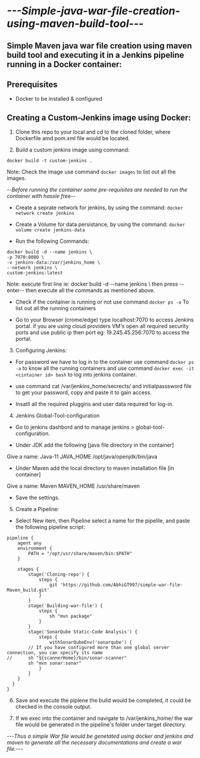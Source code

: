 # *---Simple-java-war-file-creation-using-maven-build-tool---*


## Simple Maven java war file creation using maven build tool and executing it in a Jenkins pipeline running in a Docker container: 

## Prerequisites

- Docker to be installed & configured

## Creating a Custom-Jenkins image using Docker:

1. Clone this repo to your local and cd to the cloned folder, where Dockerfile amd pom.xml file would be located.

2. Build a custom jenkins image using command:

``` docker build -t custom-jenkins . ```

Note: Check the image use command ``` docker images ``` to list out all the images.

--*Before running the container some pre-requisites are needed to run the container with hassle free*--

- Create a seprate network for jenkins, by using the command: ``` docker network create jenkins ```

- Create a Volume for data persistance, by using the command: ``` docker volume create jenkins-data ```

- Run the following Commands:

``` 
docker build -d --name jenkins \
-p 7070:8080 \
-v jenkins-data:/var/jenkins_home \
--network jenkins \
custom-jenkins:latest 
```

Note: execute first line ie: docker build -d --name jenkins \  then press --enter-- then execute all the commands as mentioned above.

- Check if the container is running or not use command ``` docker ps -a ``` To list out all the running containers

- Go to your Browser (crome/edge) type localhost:7070 to access Jenkins portal. if you are using cloud providers VM's open all required security ports and use public ip then port eg: 19.245.45.256:7070 to access the portal.

3. Configuring Jenkins:

- For password we have to log in to the container use command ``` docker ps -a ```  to know all the running containers and use command ``` docker exec -it <cintainer id> bash ``` to log into jenkins container.

- use command cat /var/jenkins_home/secrects/ and initialpasssword file to get your password, copy and paste it to gain access. 

- Insatll all the required pluggins and user data required for log-in.

4. Jenkins Global-Tool-configuration

- Go to jenkins dashbord and to manage jenkins > global-tool-configuration.

- Under JDK add the following [java file directory in the container]

Give a name: Java-11
JAVA_HOME /opt/java/openjdk/bin/java

- Under Maven add the local directory to maven installation file [in container]

Give a name: Maven
MAVEN_HOME /usr/share/maven

- Save the settings.

5. Create a Pipeline:

- Select New item, then Pipeline select a name for the pipelile, and paste the following pipeline script:

```
pipeline {
    agent any
    environment {
        PATH = "/opt/usr/share/maven/bin:$PATH"
    }

    stages {
        stage('Cloning-repo') {
            steps {
                git 'https://github.com/AbhiGT997/simple-war-file-Maven_build.git'
            }
        }
        stage('Building-war-file') {
            steps {
                sh "mvn package"
            }
        }
        stage('SonarQube Static-Code Analysis') {
            steps {
                withSonarQubeEnv('sonarqube') { 
        // If you have configured more than one global server connection, you can specify its name
//      sh "${scannerHome}/bin/sonar-scanner"
        sh "mvn sonar:sonar"
            }
        }
    }
  }
}
```
6. Save and execute the piplene the build would be completed, it could be checked in the console output.

7. If we exec into the container and navigate to /var/jenkins_home/ the war file would be generated in the pipeline's folder under target directory. 

---*Thus a simple War file would be genetated using docker and jenkins and maven to generate all the necessary documentations and create a war file.*---
